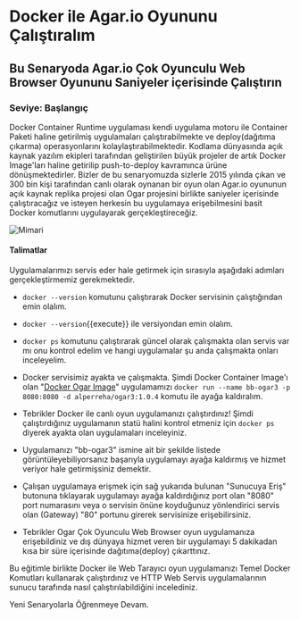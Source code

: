 # Docker ile Agar.io Oyununu Çalıştıralım  

## Bu Senaryoda Agar.io Çok Oyunculu Web Browser Oyununu Saniyeler içerisinde Çalıştırın  

###  Seviye: Başlangıç  

Docker Container Runtime uygulaması kendi uygulama motoru ile Container Paketi haline getirilmiş uygulamaları çalıştırabilmekte ve deploy(dağıtıma çıkarma) operasyonlarını kolaylaştırabilmektedir. Kodlama dünyasında açık kaynak yazılım ekipleri tarafından geliştirilen büyük projeler de artık Docker Image'ları haline getirilip push-to-deploy kavramınca ürüne dönüşmektedirler. Bizler de bu senaryomuzda sizlerle 2015 yılında çıkan ve 300 bin kişi tarafından canlı olarak oynanan bir oyun olan Agar.io oyununun açık kaynak replika projesi olan Ogar projesini birlikte saniyeler içerisinde çalıştıracağız ve isteyen herkesin bu uygulamaya erişebilmesini basit Docker komutlarını uygulayarak gerçekleştireceğiz.  

![Mimari](https://cdn.bulutbilisimciler.com/public/images/pg/bba-scenario-ogar.png)
#### Talimatlar  

Uygulamalarımızı servis eder hale getirmek için sırasıyla aşağıdaki adımları gerçekleştirmemiz gerekmektedir.  

- ``docker --version`` komutunu çalıştırarak Docker servisinin çalıştığından emin olalım.  

- ``docker --version``{{execute}} ile versiyondan emin olalım.

- ``docker ps`` komutunu çalıştırarak güncel olarak çalışmakta olan servis var mı onu kontrol edelim ve hangi uygulamalar şu anda çalışmakta onları inceleyelim.  

- Docker servisimiz ayakta ve çalışmakta. Şimdi Docker Container Image'ı olan "[Docker Ogar Image](https://hub.docker.com/r/alperreha/ogar3)" uygulamamızı ``docker run --name bb-ogar3 -p 8080:8080 -d alperreha/ogar3:1.0.4`` komutu ile ayağa kaldıralım.  

- Tebrikler Docker ile canlı oyun uygulamanızı çalıştırdınız! Şimdi çalıştırdığınız uygulamanın statü halini kontrol etmeniz için ``docker ps`` diyerek ayakta olan uygulamaları inceleyiniz.  

- Uygulamanızı "bb-ogar3" ismine ait bir şekilde listede görüntüleyebiliyorsanız başarıyla uygulamayı ayağa kaldırmış ve hizmet veriyor hale getirmişsiniz demektir.  

- Çalışan uygulamaya erişmek için sağ yukarıda bulunan "Sunucuya Eriş" butonuna tıklayarak uygulamayı ayağa kaldırdığınız port olan "8080" port numarasını veya o servisin önüne koyduğunuz yönlendirici servis olan (Gateway) "80" portunu girerek servisinize erişebilirsiniz.  

- Tebrikler Ogar Çok Oyunculu Web Browser oyun uygulamanıza erişebildiniz ve dış dünyaya hizmet veren bir uygulamayı 5 dakikadan kısa bir süre içerisinde dağıtıma(deploy) çıkarttınız.  

Bu eğitimle birlikte Docker ile Web Tarayıcı oyun uygulamanızı Temel Docker Komutları kullanarak çalıştırdınız ve HTTP Web Servis uygulamalarının sunucu tarafında nasıl çalıştırılabildiğini incelediniz.  

Yeni Senaryolarla Öğrenmeye Devam.  







